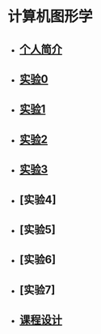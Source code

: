 # 计算机图形学

* ## [个人简介]()  

* ## [实验0](https://itachi-zyt.github.io/little%20dog.png)  
 
* ## [实验1](https://itachi-zyt.github.io/%E5%AE%9E%E9%AA%8C%E4%B8%80.html)

* ## [实验2](https://itachi-zyt.github.io/201812213501021/index.html)    

* ## [实验3](https://itachi-zyt.github.io/201812213501021/index.html)   
 
* ## [实验4] 

* ## [实验5] 

* ## [实验6] 

* ## [实验7] 

* ## [课程设计](https://itachi-zyt.github.io/201812213501021/index.html)
